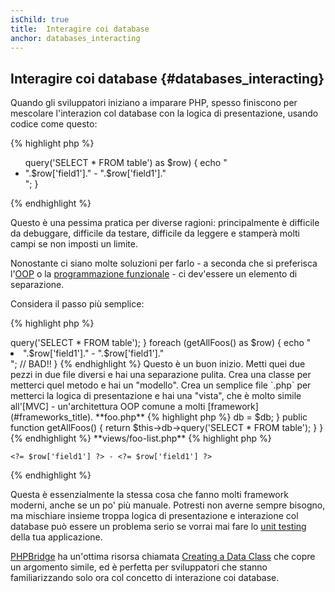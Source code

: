 ```yaml
---
isChild: true
title:  Interagire coi database
anchor: databases_interacting
---
```


## Interagire coi database {#databases_interacting}

Quando gli sviluppatori iniziano a imparare PHP, spesso finiscono per mescolare l'interazion col database con la logica
di presentazione, usando codice come questo:

{% highlight php %}
<ul>
<?php
foreach ($db->query('SELECT * FROM table') as $row) {
    echo "<li>".$row['field1']." - ".$row['field1']."</li>";
}
</ul>
{% endhighlight %}

Questo è una pessima pratica per diverse ragioni: principalmente è difficile da debuggare, difficile da testare,
difficile da leggere e stamperà molti campi se non imposti un limite.

Nonostante ci siano molte soluzioni per farlo - a seconda che si preferisca l'[OOP](/#object-oriented-programming) o la
[programmazione funzionale](/#functional-programming) - ci dev'essere un elemento di separazione.

Considera il passo più semplice:

{% highlight php %}
<?php
function getAllSomethings($db) {
    return $db->query('SELECT * FROM table');
}

foreach (getAllFoos() as $row) {
    echo "<li>".$row['field1']." - ".$row['field1']."</li>"; // BAD!!
}
{% endhighlight %}

Questo è un buon inizio. Metti quei due pezzi in due file diversi e hai una separazione pulita.

Crea una classe per metterci quel metodo e hai un "modello". Crea un semplice file `.php` per metterci la logica di
presentazione e hai una "vista", che è molto simile all'[MVC] - un'architettura OOP comune a molti
[framework](#frameworks_title).

**foo.php**

{% highlight php %}
<?php

$db = new PDO('mysql:host=localhost;dbname=testdb;charset=utf8', 'username', 'password');

// Rendi disponibile il tuo modello
include 'models/FooModel.php';

// Crea un'istanza
$fooList = new FooModel($db);

// Mostra una vista
include 'views/foo-list.php';
{% endhighlight %}


**models/FooModel.php**

{% highlight php %}
<?php
class Foo()
{
    protected $db;

    public function __construct(PDO $db)
    {
        $this->db = $db;
    }

    public function getAllFoos() {
        return $this->db->query('SELECT * FROM table');
    }
}
{% endhighlight %}

**views/foo-list.php**

{% highlight php %}
<? foreach ($fooList as $row): ?>
    <?= $row['field1'] ?> - <?= $row['field1'] ?>
<? endforeach ?>
{% endhighlight %}

Questa è essenzialmente la stessa cosa che fanno molti framework moderni, anche se un po' più manuale. Potresti non
averne sempre bisogno, ma mischiare insieme troppa logica di presentazione e interazione col database può essere un
problema serio se vorrai mai fare lo [unit testing](/#unit-testing) della tua applicazione.

[PHPBridge] ha un'ottima risorsa chiamata [Creating a Data Class] che copre un argomento simile, ed è perfetta per
sviluppatori che stanno familiarizzando solo ora col concetto di interazione coi database.

[MVC]: http://code.tutsplus.com/tutorials/mvc-for-noobs--net-10488
[PHPBridge]: http://phpbridge.org/
[Creating a Data Class]: http://phpbridge.org/intro-to-php/creating_a_data_class
